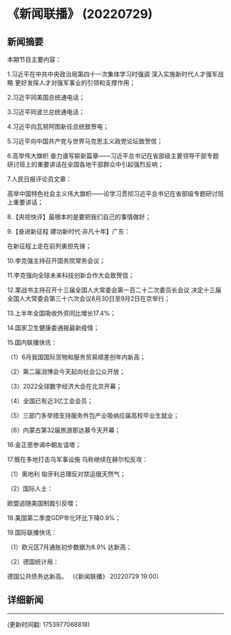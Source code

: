 # 《新闻联播》 (20220729)

## 新闻摘要

本期节目主要内容：


1.习近平在中共中央政治局第四十一次集体学习时强调 深入实施新时代人才强军战略 更好发挥人才对强军事业的引领和支撑作用；


2.习近平同美国总统通电话；


3.习近平同波兰总统通电话；


4.习近平向瓦努阿图新任总统致贺电；


5.习近平向中国共产党与世界马克思主义政党论坛致贺信；


6.高举伟大旗帜 奋力谱写崭新篇章——习近平总书记在省部级主要领导干部专题研讨班上的重要讲话在全国各地干部群众中引起强烈反响；


7.人民日报评论员文章：

高举中国特色社会主义伟大旗帜——论学习贯彻习近平总书记在省部级专题研讨班上重要讲话；


8.【央视快评】最根本的是要把我们自己的事情做好；


9.【奋进新征程 建功新时代·非凡十年】广东：

在新征程上走在前列勇担先锋；


10.李克强主持召开国务院常务会议；


11.李克强向全球未来科技创新合作大会致贺信；


12.栗战书主持召开十三届全国人大常委会第一百二十二次委员长会议 决定十三届全国人大常委会第三十六次会议8月30日至9月2日在京举行；


13.上半年全国吸收外资同比增长17.4%；


14.国家卫生健康委通报最新疫情；


15.国内联播快讯：


（1）6月我国国际货物和服务贸易顺差创年内新高；


（2）第二届消博会今天起向社会公众开放；


（3）2022全球数字经济大会在北京开幕；


（4）全国已有近3亿工会会员；


（5）三部门多举措支持服务外包产业吸纳应届高校毕业生就业；


（6）内蒙古第32届旅游那达慕今天开幕；


16.金正恩参谒中朝友谊塔；


17.俄在多地打击乌军事设施 乌称继续在赫尔松反攻：


（1）奥地利 匈牙利总理反对禁运俄天然气；


（2）国际人士：

欧盟追随美国制裁引反噬；


18.美国第二季度GDP年化环比下降0.9%；


19.国际联播快讯：


（1）欧元区7月通胀初步数据为8.9% 达新高；


（2）德国统计局：

德国公共债务达新高。
（《新闻联播》 20220729 19:00）

## 详细新闻

---

(更新时间戳: 1753977068818)

